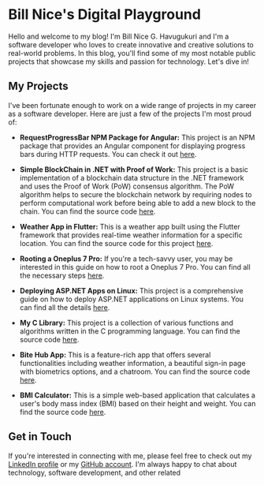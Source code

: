 # Bill Nice's Digital Playground

Hello and welcome to my blog! I'm Bill Nice G. Havugukuri and I'm a software developer who loves to create innovative and creative solutions to real-world problems. In this blog, you'll find some of my most notable public projects that showcase my skills and passion for technology. Let's dive in!

## My Projects

I've been fortunate enough to work on a wide range of projects in my career as a software developer. Here are just a few of the projects I'm most proud of:

- **RequestProgressBar NPM Package for Angular:** This project is an NPM package that provides an Angular component for displaying progress bars during HTTP requests. You can check it out [here](https://www.npmjs.com/package/@billnice/request-progress-bar).

- **Simple BlockChain in .NET with Proof of Work:** This project is a basic implementation of a blockchain data structure in the .NET framework and uses the Proof of Work (PoW) consensus algorithm. The PoW algorithm helps to secure the blockchain network by requiring nodes to perform computational work before being able to add a new block to the chain. You can find the source code [here](https://github.com/billnice250/BlockChain).

- **Weather App in Flutter:** This is a weather app built using the Flutter framework that provides real-time weather information for a specific location. You can find the source code for this project [here](https://github.com/billnice250/tempo).

- **Rooting a Oneplus 7 Pro:** If you're a tech-savvy user, you may be interested in this guide on how to root a Oneplus 7 Pro. You can find all the necessary steps [here](https://github.com/billnice250/OnePlus7pro-install-twrp-magisk-root).

- **Deploying ASP.NET Apps on Linux:** This project is a comprehensive guide on how to deploy ASP.NET applications on Linux systems. You can find all the details [here](https://github.com/billnice250/billnice250.github.io/blob/main/aspnet6_Fedora_nginx.md).

- **My C Library:** This project is a collection of various functions and algorithms written in the C programming language. You can find the source code [here](https://github.com/billnice250/MyC_libary).

- **Bite Hub App:** This is a feature-rich app that offers several functionalities including weather information, a beautiful sign-in page with biometrics options, and a chatroom. You can find the source code [here](https://github.com/billnice250/bite).

- **BMI Calculator:** This is a simple web-based application that calculates a user's body mass index (BMI) based on their height and weight. You can find the source code [here](https://github.com/billnice250/bmi_calculator).



## Get in Touch

If you're interested in connecting with me, please feel free to check out my [LinkedIn profile](https://www.linkedin.com/in/bill-nice/) or my [GitHub account](https://github.com/billnice250). I'm always happy to chat about technology, software development, and other related
